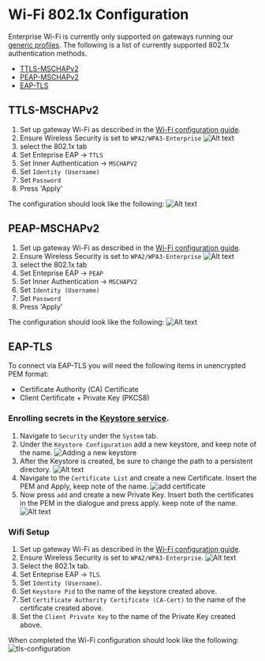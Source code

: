 # Wi-Fi 802.1x Configuration
Enterprise Wi-Fi is currently only supported on gateways running our [generic profiles](../getting-started/install-kura.md#installer-types). The following is a list of currently supported 802.1x authentication methods.

 - [TTLS-MSCHAPv2](#ttls-mschapv2)
 - [PEAP-MSCHAPv2](#peap-mschapv2)
 - [EAP-TLS](#eap-tls)

## TTLS-MSCHAPv2
 1. Set up gateway Wi-Fi as described in the [Wi-Fi configuration guide](./wifi-configuration.md#wireless-configuration).
 2. Ensure Wireless Security is set to `WPA2/WPA3-Enterprise`
    ![Alt text](images/802-1x-images/wifi-enterprise-enum.png)
 3. select the 802.1x tab
 4. Set Enteprise EAP -> `TTLS`
 5. Set Inner Authentication -> `MSCHAPV2`
 6. Set `Identity (Username)` 
 7. Set `Password`
 6. Press 'Apply'

The configuration should look like the following:
![Alt text](images/802-1x-images/wifi-ttls.png)

## PEAP-MSCHAPv2
 1. Set up gateway Wi-Fi as described in the [Wi-Fi configuration guide](./wifi-configuration.md#wireless-configuration).
 2. Ensure Wireless Security is set to `WPA2/WPA3-Enterprise`
    ![Alt text](images/802-1x-images/wifi-enterprise-enum.png)
 3. select the 802.1x tab
 4. Set Enteprise EAP -> `PEAP`
 5. Set Inner Authentication -> `MSCHAPV2`
 6. Set `Identity (Username)` 
 7. Set `Password`
 6. Press 'Apply'

The configuration should look like the following:
![Alt text](images/802-1x-images/wifi-peap.png)

## EAP-TLS
To connect via EAP-TLS you will need the following items in unencrypted PEM format:

- Certificate Authority (CA) Certificate
- Client Certificate + Private Key (PKCS8)

### Enrolling secrets in the [Keystore service](./keystores-management.md).

 1. Navigate to `Security` under the `System` tab.
 2. Under the `Keystore Configuration` add a new keystore, and keep note of the name. ![Adding a new keystore](images/802-1x-images/wifi-create-keystore.png)
 3. After the Keystore is created, be sure to change the path to a persistent directory. ![Alt text](images/802-1x-images/wifi-create-change-path.png)
 4. Navigate to the `Certificate List` and create a new Certificate. Insert the PEM and Apply, keep note of the name. ![add certificate](images/802-1x-images/wifi-create-keystore-add-certificate.png)
 5. Now press `add` and create a new Private Key. Insert both the certificates in the PEM in the dialogue and press apply. keep note of the name. ![Alt text](images/802-1x-images/wifi-create-keystore-add-privatekey.png)

### Wifi Setup

 1. Set up gateway Wi-Fi as described in the [Wi-Fi configuration guide](./wifi-configuration.md#wireless-configuration).
 2. Ensure Wireless Security is set to `WPA2/WPA3-Enterprise`. ![Alt text](images/802-1x-images/wifi-enterprise-enum.png)
 3. Select the 802.1x tab.
 4. Set Enteprise EAP -> `TLS`.
 5. Set `Identity (Username)`.
 6. Set `Keystore Pid` to the name of the keystore created above.
 7. Set `Certificate Authority Certificate (CA-Cert)` to the name of the certificate created above.
 8. Set the `Client Private Key` to the name of the Private Key created above.

When completed the Wi-Fi configuration should look like the following:
![tls-configuration](images/802-1x-images/wifi-tls.png)
